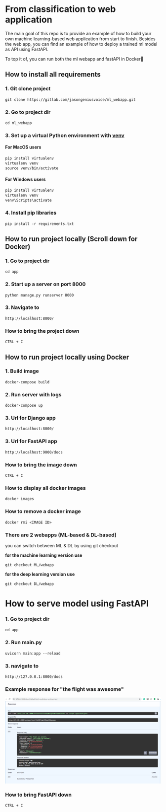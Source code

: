 # From classification to web application

The main goal of this repo is to provide an example of how to build your own machine learning-based web application from start to finish. Besides the web app, you can find an example of how to deploy a trained ml model as API using FastAPI.

To top it of, you can run both the ml webapp and fastAPI in Docker🐋

## How to install all requirements 

### 1. Git clone project

```
git clone https://gitlab.com/jasongeniusvoice/ml_webapp.git
```

### 2. Go to project dir

```
cd ml_webapp
```

### 3. Set up a virtual Python environment with [venv](https://docs.python.org/3/library/venv.html)

#### For MacOS users

```
pip install virtualenv
virtualenv venv
source venv/bin/activate
```

#### For Windows users

```
pip install virtualenv
virtualenv venv
venv\Scripts\activate
```

### 4. Install pip libraries

```
pip install -r requirements.txt
```

## How to run project locally (Scroll down for Docker)


### 1. Go to project dir

```
cd app
```

### 2. Start up a server on port 8000

```
python manage.py runserver 8000
```

### 3. Navigate to

```
http://localhost:8000/
```

### How to bring the project down

```
CTRL + C
```

## How to run project locally using Docker


### 1. Build image

```
docker-compose build
```

### 2. Run server with logs

```
docker-compose up
```

### 3. Url for Django app

```
http://localhost:8000/
```

### 3. Url for FastAPI app

```
http://localhost:9000/docs
```

### How to bring the image down

```
CTRL + C
```

### How to display all docker images

```
docker images
```
### How to remove a docker image

```
docker rmi <IMAGE ID>
```

### There are 2 webapps (ML-based & DL-based)

you can switch between ML & DL by using git checkout

**for the machine learning version use**
```
git checkout ML/webapp
```

**for the deep learning version use**
```
git checkout DL/webapp
```

# How to serve model using FastAPI

### 1. Go to project dir

```
cd app
```

### 2. Run main.py

```
uvicorn main:app --reload
```

### 3. navigate to

```
http://127.0.0.1:8000/docs
```

### Example response for "the flight was awesome"

![](images/fastapi_response.PNG)

### How to bring FastAPI down

```
CTRL + C
```


